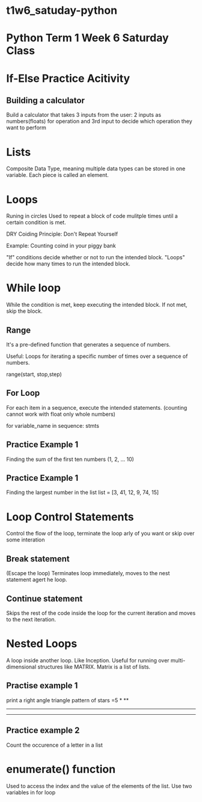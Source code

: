 # t1w6_satuday-python

# Python Term 1 Week 6 Saturday Class

# If-Else Practice Acitivity

## Building a calculator
Build a calculator that takes 3 inputs from the user:
2 inputs as numbers(floats) for operation and 3rd input to decide which operation they want to perform

# Lists
Composite Data Type, meaning multiple data types can be stored in one variable.
Each piece is called an element.

# Loops

Runing in circles
Used to repeat a block of code mulitple times until a certain condition is met. 

DRY Coiding Principle: Don't Repeat Yourself

Example: Counting coind in your piggy bank

"If" conditions decide whether or not to run the intended block. 
"Loops" decide how many times to run the intended block. 

# While loop
While the condition is met, keep executing the intended block. If not met, skip the block.

## Range
It's a pre-defined function that generates a sequence of numbers.

Useful: Loops for iterating a specific number of times over a sequence of numbers.

range(start, stop,step)

## For Loop
For each item in a sequence, execute the intended statements. (counting cannot work with float only whole numbers)

for variable_name in sequence:
    stmts

## Practice Example 1
Finding the sum of the first ten numbers (1, 2, ... 10)     

## Practice Example 1
Finding the largest number in the list
list = [3, 41, 12, 9, 74, 15]


# Loop Control Statements
Control the flow of the loop, terminate the loop arly of you want or skip over some interation

## Break statement
(Escape the loop)
Terminates loop immediately, moves to the nest statement agert he loop. 

## Continue statement
Skips the rest of the code inside the loop for the current iteration and moves to the next iteration.

# Nested Loops
A loop inside another loop. Like Inception.
Useful for running over multi-dimensional structures like MATRIX. Matrix is a list of lists.

## Practise example 1
print a right angle triangle pattern of stars =5
*
**
***
****

## Practice example 2
Count the occurence of a letter in a list


# enumerate() function
Used to access the index and the value of the elements of the list.
Use two variables in for loop